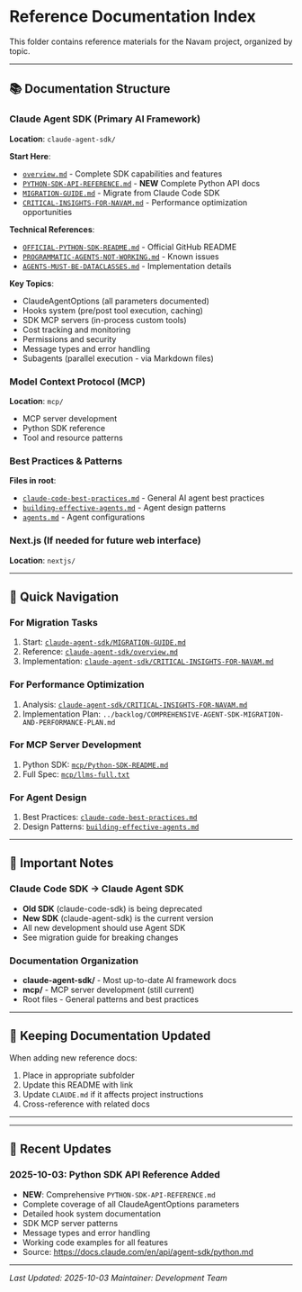 # Reference Documentation Index

This folder contains reference materials for the Navam project, organized by topic.

---

## 📚 Documentation Structure

### Claude Agent SDK (Primary AI Framework)
**Location**: `claude-agent-sdk/`

**Start Here**:
- [`overview.md`](claude-agent-sdk/overview.md) - Complete SDK capabilities and features
- [`PYTHON-SDK-API-REFERENCE.md`](claude-agent-sdk/PYTHON-SDK-API-REFERENCE.md) - **NEW** Complete Python API docs
- [`MIGRATION-GUIDE.md`](claude-agent-sdk/MIGRATION-GUIDE.md) - Migrate from Claude Code SDK
- [`CRITICAL-INSIGHTS-FOR-NAVAM.md`](claude-agent-sdk/CRITICAL-INSIGHTS-FOR-NAVAM.md) - Performance optimization opportunities

**Technical References**:
- [`OFFICIAL-PYTHON-SDK-README.md`](claude-agent-sdk/OFFICIAL-PYTHON-SDK-README.md) - Official GitHub README
- [`PROGRAMMATIC-AGENTS-NOT-WORKING.md`](claude-agent-sdk/PROGRAMMATIC-AGENTS-NOT-WORKING.md) - Known issues
- [`AGENTS-MUST-BE-DATACLASSES.md`](claude-agent-sdk/AGENTS-MUST-BE-DATACLASSES.md) - Implementation details

**Key Topics**:
- ClaudeAgentOptions (all parameters documented)
- Hooks system (pre/post tool execution, caching)
- SDK MCP servers (in-process custom tools)
- Cost tracking and monitoring
- Permissions and security
- Message types and error handling
- Subagents (parallel execution - via Markdown files)

### Model Context Protocol (MCP)
**Location**: `mcp/`

- MCP server development
- Python SDK reference
- Tool and resource patterns

### Best Practices & Patterns
**Files in root**:
- [`claude-code-best-practices.md`](claude-code-best-practices.md) - General AI agent best practices
- [`building-effective-agents.md`](building-effective-agents.md) - Agent design patterns
- [`agents.md`](agents.md) - Agent configurations

### Next.js (If needed for future web interface)
**Location**: `nextjs/`

---

## 🎯 Quick Navigation

### For Migration Tasks
1. Start: [`claude-agent-sdk/MIGRATION-GUIDE.md`](claude-agent-sdk/MIGRATION-GUIDE.md)
2. Reference: [`claude-agent-sdk/overview.md`](claude-agent-sdk/overview.md)
3. Implementation: [`claude-agent-sdk/CRITICAL-INSIGHTS-FOR-NAVAM.md`](claude-agent-sdk/CRITICAL-INSIGHTS-FOR-NAVAM.md)

### For Performance Optimization
1. Analysis: [`claude-agent-sdk/CRITICAL-INSIGHTS-FOR-NAVAM.md`](claude-agent-sdk/CRITICAL-INSIGHTS-FOR-NAVAM.md)
2. Implementation Plan: `../backlog/COMPREHENSIVE-AGENT-SDK-MIGRATION-AND-PERFORMANCE-PLAN.md`

### For MCP Server Development
1. Python SDK: [`mcp/Python-SDK-README.md`](mcp/Python-SDK-README.md)
2. Full Spec: [`mcp/llms-full.txt`](mcp/llms-full.txt)

### For Agent Design
1. Best Practices: [`claude-code-best-practices.md`](claude-code-best-practices.md)
2. Design Patterns: [`building-effective-agents.md`](building-effective-agents.md)

---

## 📝 Important Notes

### Claude Code SDK → Claude Agent SDK
- **Old SDK** (claude-code-sdk) is being deprecated
- **New SDK** (claude-agent-sdk) is the current version
- All new development should use Agent SDK
- See migration guide for breaking changes

### Documentation Organization
- **claude-agent-sdk/** - Most up-to-date AI framework docs
- **mcp/** - MCP server development (still current)
- Root files - General patterns and best practices

---

## 🔄 Keeping Documentation Updated

When adding new reference docs:
1. Place in appropriate subfolder
2. Update this README with link
3. Update `CLAUDE.md` if it affects project instructions
4. Cross-reference with related docs

---

---

## 📖 Recent Updates

### 2025-10-03: Python SDK API Reference Added
- **NEW**: Comprehensive `PYTHON-SDK-API-REFERENCE.md`
- Complete coverage of all ClaudeAgentOptions parameters
- Detailed hook system documentation
- SDK MCP server patterns
- Message types and error handling
- Working code examples for all features
- Source: https://docs.claude.com/en/api/agent-sdk/python.md

---

*Last Updated: 2025-10-03*
*Maintainer: Development Team*
